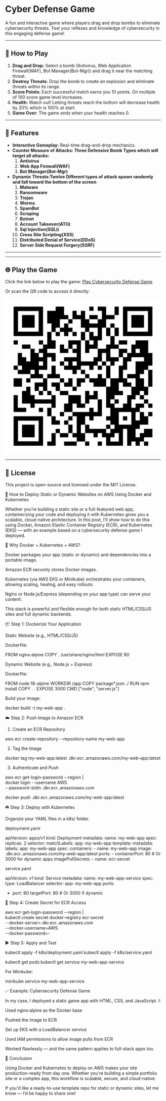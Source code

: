 # Cyber Defense Game

A fun and interactive game where players drag and drop bombs to eliminate cybersecurity threats. Test your reflexes and knowledge of cybersecurity in this engaging defense game!

---

## 🚀 How to Play
1. **Drag and Drop:** Select a bomb (Antivirus, Web Application Firewall(WAF), Bot Manager(Bot-Mgr)) and drag it near the matching threat.
2. **Destroy Threats:** Drop the bomb to create an explosion and eliminate threats within its range.
3. **Score Points:** Each successful match earns you 10 points. On multiple of 100 score game level increases.
4. **Health:** Watch out! Letting threats reach the bottom will decrease health by 20% which is 100% at start.
5. **Game Over:** The game ends when your health reaches 0.

---

## 🌟 Features
- **Interactive Gameplay:** Real-time drag-and-drop mechanics.
- **Counter Measure of Attacks: Three Defensive Bomb Types which will target all attacks:** 
  1. **Antivirus**
  2. **Web App Firewall(WAF)**
  3. **Bot Manager(Bot-Mgr)**
- **Dynamic Threats:Twelve Different types of attack spawn randomly and fall toward the bottom of the screen**
  1. **Malware**
  2. **Ransomware**
  3. **Trojan**
  4. **Worms**
  5. **SpamBot**
  6. **Scraping**
  7. **Botnet**
  8. **Account Takeover(ATO)**
  9. **Sql Injection(SQLi)**
  10. **Cross Site Scripting(XSS)**
  11. **Distributed Denial of Service(DDoS)**
  12. **Server Side Request Forgery(SSRF)**
---


---

## 🌐 Play the Game
Click the link below to play the game:
[Play Cybersecurity Defense Game](https://riz564.github.io/cybersecurity-defense-game/login.html)

Or scan the QR code to access it directly:

![QR Code](./qr-code.png)

---

## 📜 License
This project is open-source and licensed under the MIT License.

🚀 How to Deploy Static or Dynamic Websites on AWS Using Docker and Kubernetes

Whether you’re building a static site or a full-featured web app, containerizing your code and deploying it with Kubernetes gives you a scalable, cloud-native architecture. In this post, I’ll show how to do this using Docker, Amazon Elastic Container Registry (ECR), and Kubernetes (EKS) — with an example based on a cybersecurity defense game I deployed.

🧐 Why Docker + Kubernetes + AWS?

Docker packages your app (static or dynamic) and dependencies into a portable image.

Amazon ECR securely stores Docker images.

Kubernetes (via AWS EKS or Minikube) orchestrates your containers, allowing scaling, healing, and easy rollouts.

Nginx or Node.js/Express (depending on your app type) can serve your content.

This stack is powerful and flexible enough for both static HTML/CSS/JS sites and full dynamic backends.

📦 Step 1: Dockerize Your Application

Static Website (e.g., HTML/CSS/JS)

Dockerfile:

FROM nginx:alpine
COPY . /usr/share/nginx/html
EXPOSE 80

Dynamic Website (e.g., Node.js + Express)

Dockerfile:

FROM node:18-alpine
WORKDIR /app
COPY package*.json ./
RUN npm install
COPY . .
EXPOSE 3000
CMD ["node", "server.js"]

Build your image:

docker build -t my-web-app .

☁️ Step 2: Push Image to Amazon ECR

1. Create an ECR Repository

aws ecr create-repository --repository-name my-web-app

2. Tag the Image

docker tag my-web-app:latest <account-id>.dkr.ecr.<region>.amazonaws.com/my-web-app:latest

3. Authenticate and Push

aws ecr get-login-password --region <region> | \
docker login --username AWS \
--password-stdin <account-id>.dkr.ecr.<region>.amazonaws.com

docker push <account-id>.dkr.ecr.<region>.amazonaws.com/my-web-app:latest

☘️ Step 3: Deploy with Kubernetes

Organize your YAML files in a k8s/ folder.

deployment.yaml

apiVersion: apps/v1
kind: Deployment
metadata:
  name: my-web-app
spec:
  replicas: 2
  selector:
    matchLabels:
      app: my-web-app
  template:
    metadata:
      labels:
        app: my-web-app
    spec:
      containers:
      - name: my-web-app
        image: <account-id>.dkr.ecr.<region>.amazonaws.com/my-web-app:latest
        ports:
        - containerPort: 80 # Or 3000 for dynamic apps
      imagePullSecrets:
      - name: ecr-secret

service.yaml

apiVersion: v1
kind: Service
metadata:
  name: my-web-app-service
spec:
  type: LoadBalancer
  selector:
    app: my-web-app
  ports:
  - port: 80
    targetPort: 80 # Or 3000 if dynamic

🔐 Step 4: Create Secret for ECR Access

aws ecr get-login-password --region <region> | \
kubectl create secret docker-registry ecr-secret \
--docker-server=<account-id>.dkr.ecr.<region>.amazonaws.com \
--docker-username=AWS \
--docker-password=-

▶️ Step 5: Apply and Test

kubectl apply -f k8s/deployment.yaml
kubectl apply -f k8s/service.yaml

kubectl get pods
kubectl get service my-web-app-service

For Minikube:

minikube service my-web-app-service

✅ Example: Cybersecurity Defense Game

In my case, I deployed a static game app with HTML, CSS, and JavaScript. I:

Used nginx:alpine as the Docker base

Pushed the image to ECR

Set up EKS with a LoadBalancer service

Used IAM permissions to allow image pulls from ECR

Worked flawlessly — and the same pattern applies to full-stack apps too.

🔺 Conclusion

Using Docker and Kubernetes to deploy on AWS makes your site production-ready from day one. Whether you're building a simple portfolio site or a complex app, this workflow is scalable, secure, and cloud-native.

If you'd like a ready-to-use template repo for static or dynamic sites, let me know — I’d be happy to share one!






